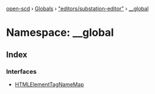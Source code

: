 [open-scd](../README.md) › [Globals](../globals.md) › ["editors/substation-editor"](_editors_substation_editor_.md) › [__global](_editors_substation_editor_.__global.md)

# Namespace: __global

## Index

### Interfaces

* [HTMLElementTagNameMap](../interfaces/_editors_substation_editor_.__global.htmlelementtagnamemap.md)
